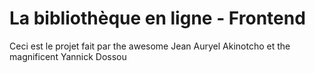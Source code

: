 <!-- markdownlint-disable-file MD013 -->

# La bibliothèque en ligne - Frontend

Ceci est le projet fait par the awesome Jean Auryel Akinotcho et the magnificent Yannick Dossou
